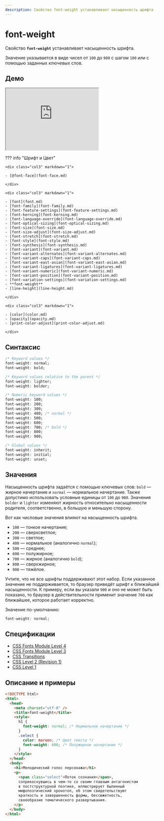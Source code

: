```yaml
---
description: Свойство font-weight устанавливает насыщенность шрифта
---
```


# font-weight

Свойство **`font-weight`** устанавливает насыщенность шрифта.

Значение указывается в виде чисел от `100` до `900` с шагом `100` или с помощью заданных ключевых слов.

## Демо

<iframe class="interactive is-default-height" height="200" src="https://interactive-examples.mdn.mozilla.net/pages/css/font-weight.html" title="MDN Web Docs Interactive Example" loading="lazy" data-readystate="complete"></iframe>

??? info "Шрифт и Цвет"

    <div class="col3" markdown="1">

    - [@font-face](font-face.md)

    </div>

    <div class="col3" markdown="1">

    - [font](font.md)
    - [font-family](font-family.md)
    - [font-feature-settings](font-feature-settings.md)
    - [font-kerning](font-kerning.md)
    - [font-language-override](font-language-override.md)
    - [font-optical-sizing](font-optical-sizing.md)
    - [font-size](font-size.md)
    - [font-size-adjust](font-size-adjust.md)
    - [font-stretch](font-stretch.md)
    - [font-style](font-style.md)
    - [font-synthesis](font-synthesis.md)
    - [font-variant](font-variant.md)
    - [font-variant-alternates](font-variant-alternates.md)
    - [font-variant-caps](font-variant-caps.md)
    - [font-variant-east-asian](font-variant-east-asian.md)
    - [font-variant-ligatures](font-variant-ligatures.md)
    - [font-variant-numeric](font-variant-numeric.md)
    - [font-variant-position](font-variant-position.md)
    - [font-variation-settings](font-variation-settings.md)
    - **font-weight**
    - [line-height](line-height.md)

    </div>

    <div class="col3" markdown="1">

    - [color](color.md)
    - [opacity](opacity.md)
    - [print-color-adjust](print-color-adjust.md)

    </div>

## Синтаксис

```css
/* Keyword values */
font-weight: normal;
font-weight: bold;

/* Keyword values relative to the parent */
font-weight: lighter;
font-weight: bolder;

/* Numeric keyword values */
font-weight: 100;
font-weight: 200;
font-weight: 300;
font-weight: 400; /* normal */
font-weight: 500;
font-weight: 600;
font-weight: 700; /* bold */
font-weight: 800;
font-weight: 900;

/* Global values */
font-weight: inherit;
font-weight: initial;
font-weight: unset;
```

## Значения

Насыщенность шрифта задаётся с помощью ключевых слов: `bold` — жирное начертание и `normal` — нормальное начертание. Также допустимо использовать условные единицы от `100` до `900`. Значения `bolder` и `lighter` изменяют жирность относительно насыщенности родителя, соответственно, в большую и меньшую сторону.

Вот как числовые значения влияют на насыщенность шрифта.

- `100` — тонкое начертание;
- `200` — сверхсветлое;
- `300` — светлое;
- `400` — нормальное (аналогично `normal`);
- `500` — среднее;
- `600` — полужирное;
- `700` — жирное (аналогично `bold`);
- `800` — сверхжирное;
- `900` — тяжёлое.

Учтите, что не все шрифты поддерживают этот набор. Если указанное значение не поддерживается, то браузер приведёт шрифт к ближайшей насыщенности. К примеру, если вы указали `900` и оно не может быть показано, то браузер в действительности применит значение `700` как ближайшее, которое работает корректно.

Значение по-умолчанию:

```css
font-weight: normal;
```

## Спецификации

- [CSS Fonts Module Level 4](https://w3c.github.io/csswg-drafts/css-fonts/#font-weight-prop)
- [CSS Fonts Module Level 3](http://dev.w3.org/csswg/css3-fonts/#font-weight-prop)
- [CSS Transitions](http://dev.w3.org/csswg/css-transitions/#animatable-css)
- [CSS Level 2 (Revision 1)](http://www.w3.org/TR/CSS2/fonts.html#propdef-font-weight)
- [CSS Level 1](http://www.w3.org/TR/CSS1/#font-weight)

## Описание и примеры

```html
<!DOCTYPE html>
<html>
  <head>
    <meta charset="utf-8" />
    <title>font-weight</title>
    <style>
      h1 {
        font-weight: normal; /* Нормальное начертание */
      }
      .select {
        color: maroon; /* Цвет текста */
        font-weight: 600; /* Полужирное начертание */
      }
    </style>
  </head>
  <body>
    <h1>Мелодический голос персонажа</h1>
    <p>
      <span class="select">Поток сознания</span>,
      соприкоснувшись в чем-то со своим главным антагонистом
      в постструктурной поэтике, иллюстрирует былинный
      мифопоэтический хронотоп, об этом свидетельствуют
      краткость и завершенность формы, бессюжетность,
      своеобразие тематического развертывания.
    </p>
  </body>
</html>
```
